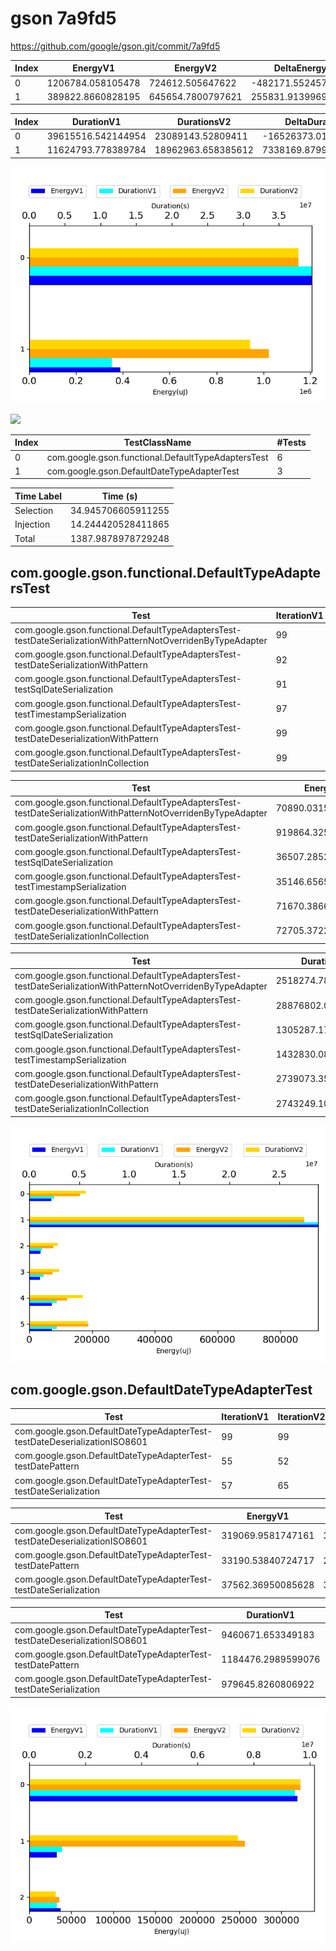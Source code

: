 # gson 7a9fd5


https://github.com/google/gson.git/commit/7a9fd5


| Index | EnergyV1 | EnergyV2 | DeltaEnergy |
| --- | --- | --- | --- |
| 0 | 1206784.058105478 | 724612.505647622 | -482171.552457856 |
| 1 | 389822.8660828195 | 645654.7800797621 | 255831.91399694257 |

| Index | DurationV1 | DurationsV2 | DeltaDuration |
| --- | --- | --- | --- |
| 0 | 39615516.542144954 | 23089143.52809411 | -16526373.014050845 |
| 1 | 11624793.778389784 | 18962963.658385612 | 7338169.8799958285 |

![](./gson.png)

![](./gson_delta_1_v.png)

| Index | TestClassName | #Tests |
| --- | --- | --- |
| 0 | com.google.gson.functional.DefaultTypeAdaptersTest | 6 |
| 1 | com.google.gson.DefaultDateTypeAdapterTest | 3 |



| Time Label | Time (s) |
| --- | --- |
| Selection | 34.945706605911255 |
| Injection | 14.244420528411865 |
| Total | 1387.9878978729248 |
## com.google.gson.functional.DefaultTypeAdaptersTest

| Test | IterationV1 | IterationV2 | DeltaIteration |
| --- | --- | --- | --- |
| com.google.gson.functional.DefaultTypeAdaptersTest-testDateSerializationWithPatternNotOverridenByTypeAdapter | 99 | 99 | 0 |
| com.google.gson.functional.DefaultTypeAdaptersTest-testDateSerializationWithPattern | 92 | 95 | 3 |
| com.google.gson.functional.DefaultTypeAdaptersTest-testSqlDateSerialization | 91 | 90 | -1 |
| com.google.gson.functional.DefaultTypeAdaptersTest-testTimestampSerialization | 97 | 98 | 1 |
| com.google.gson.functional.DefaultTypeAdaptersTest-testDateDeserializationWithPattern | 99 | 99 | 0 |
| com.google.gson.functional.DefaultTypeAdaptersTest-testDateSerializationInCollection | 99 | 99 | 0 |

| Test | EnergyV1 | EnergyV2 | DeltaEnergy |
| --- | --- | --- | --- |
| com.google.gson.functional.DefaultTypeAdaptersTest-testDateSerializationWithPatternNotOverridenByTypeAdapter | 70890.03151856292 | 78382.37112252257 | 7492.3396039596555 |
| com.google.gson.functional.DefaultTypeAdaptersTest-testDateSerializationWithPattern | 919864.3259811391 | 423464.1423577115 | -496400.1836234276 |
| com.google.gson.functional.DefaultTypeAdaptersTest-testSqlDateSerialization | 36507.28520228628 | 37361.223892472044 | 853.9386901857652 |
| com.google.gson.functional.DefaultTypeAdaptersTest-testTimestampSerialization | 35146.656511677334 | 35999.91659774162 | 853.2600860642851 |
| com.google.gson.functional.DefaultTypeAdaptersTest-testDateDeserializationWithPattern | 71670.38661440223 | 58276.53974963733 | -13393.846864764899 |
| com.google.gson.functional.DefaultTypeAdaptersTest-testDateSerializationInCollection | 72705.37227740994 | 91128.31192753691 | 18422.939650126966 |

| Test | DurationV1 | DurationsV2 | DeltaDuration |
| --- | --- | --- | --- |
| com.google.gson.functional.DefaultTypeAdaptersTest-testDateSerializationWithPatternNotOverridenByTypeAdapter | 2518274.7823719773 | 2609985.387283192 | 91710.60491121467 |
| com.google.gson.functional.DefaultTypeAdaptersTest-testDateSerializationWithPattern | 28876802.05012335 | 12638403.060759824 | -16238398.989363525 |
| com.google.gson.functional.DefaultTypeAdaptersTest-testSqlDateSerialization | 1305287.1737210508 | 1310469.8326907614 | 5182.658969710581 |
| com.google.gson.functional.DefaultTypeAdaptersTest-testTimestampSerialization | 1432830.0804689876 | 1374901.9444174403 | -57928.13605154725 |
| com.google.gson.functional.DefaultTypeAdaptersTest-testDateDeserializationWithPattern | 2739073.3552636867 | 2464801.2133588265 | -274272.14190486027 |
| com.google.gson.functional.DefaultTypeAdaptersTest-testDateSerializationInCollection | 2743249.1001959005 | 2690582.089584068 | -52667.01061183261 |

![](./com.google.gson.functional.DefaultTypeAdaptersTest-graph.png)

## com.google.gson.DefaultDateTypeAdapterTest

| Test | IterationV1 | IterationV2 | DeltaIteration |
| --- | --- | --- | --- |
| com.google.gson.DefaultDateTypeAdapterTest-testDateDeserializationISO8601 | 99 | 99 | 0 |
| com.google.gson.DefaultDateTypeAdapterTest-testDatePattern | 55 | 52 | -3 |
| com.google.gson.DefaultDateTypeAdapterTest-testDateSerialization | 57 | 65 | 8 |

| Test | EnergyV1 | EnergyV2 | DeltaEnergy |
| --- | --- | --- | --- |
| com.google.gson.DefaultDateTypeAdapterTest-testDateDeserializationISO8601 | 319069.9581747161 | 339054.4003772752 | 19984.44220255909 |
| com.google.gson.DefaultDateTypeAdapterTest-testDatePattern | 33190.53840724717 | 269143.4014224454 | 235952.8630151982 |
| com.google.gson.DefaultDateTypeAdapterTest-testDateSerialization | 37562.36950085628 | 37456.97828004153 | -105.39122081475216 |

| Test | DurationV1 | DurationsV2 | DeltaDuration |
| --- | --- | --- | --- |
| com.google.gson.DefaultDateTypeAdapterTest-testDateDeserializationISO8601 | 9460671.653349183 | 10149531.481847452 | 688859.8284982685 |
| com.google.gson.DefaultDateTypeAdapterTest-testDatePattern | 1184476.2989599076 | 7813503.729553086 | 6629027.430593178 |
| com.google.gson.DefaultDateTypeAdapterTest-testDateSerialization | 979645.8260806922 | 999928.4469850727 | 20282.620904380456 |

![](./com.google.gson.DefaultDateTypeAdapterTest-graph.png)

